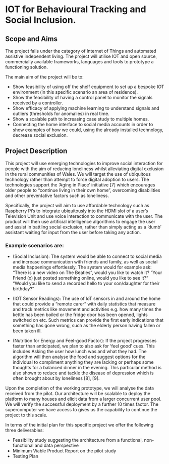 # IOT for Behavioural Tracking and Social Inclusion.

## Scope and Aims
The project falls under the category of Internet of Things and automated assistive independent living. The project will utilise IOT and open source, commercially available frameworks, languages
 and tools to prototype a functioning solution.
 
 The main aim of the project will be to:
  * Show feasibility of using off the shelf equipment to set up a bespoke IOT environment (in this specific scenario an area of residence).
  * Show the feasibility of having a control panel to monitor the signals received by a controller.
  * Show efficacy of applying machine learning to understand signals and outliers (thresholds for anomalies) in real time.
  * Show a scalable path to increasing case study to multiple homes. 
  * Connecting the home interface to social media accounts in order to show examples of how we could, using the already installed technology, decrease social exclusion. 
 
## Project Description
This project will use emerging technologies to improve social interaction for people with the aim of reducing loneliness whilst alleviating digital exclusion in the rural communities of Wales. We will target the use of ubiquitous technology rather than attempt to force digital adoption to users. The technologies support the ‘Aging in Place’ initiative [7] which encourages older people to “continue living in their own home”, overcoming disabilities and other preventative factors such as loneliness.

Specifically, the project will aim to use affordable technology such as Raspberry Pi’s to integrate ubiquitously into the HDMI slot of a user’s Television Unit and use voice interaction to communicate with the user. The product will then use artificial intelligence algorithms to engage the user and assist in battling social exclusion, rather than simply acting as a ‘dumb’ assistant waiting for input from the user before taking any action. 

### Example scenarios are: 
  * (Social Inclusion): The system would be able to connect to social media and increase communication with friends and family, as well as social media happenings effortlessly. The system would for example ask: “There is a new video on The Beatles”, would you like to watch it? “Your Friend (x) just posted something online, would you like to see it?” “Would you like to send a recorded hello to your son/daughter
 for their birthday?”
 
  * (IOT Sensor Readings): The use of IoT sensors in and around the home that could provide a “remote carer” with daily statistics that measure and track metrics like movement and activities e.g. how many times the kettle has been boiled or
 the fridge door has been opened, lights switched on etc. Such metrics can provide the first early indications that something has gone wrong, such as the elderly person having fallen or been taken ill.
 
  * (Nutrition for Energy and Feel-good Factor): If the project progresses faster than anticipated, we plan to also ask for ‘feel good’ cues. This includes Asking the user how lunch was and what they had. The algorithm will then analyse the food and suggest options for the individual to compliment anything they are lacking or perhaps some thoughts for a balanced dinner in the evening. This particular method is also shown to reduce and tackle the disease of depression which is often brought about by loneliness [8], [9]. 

  
Upon the completion of the working prototype, we will analyse the data received from the pilot. Our architecture will be scalable to deploy the platform to many houses and elicit data from a larger concurrent user pool. We will verify the successful deployment by a further 10 times factor. The supercomputer we have access to gives us the capability to continue the project to this scale. 

In terms of the initial plan for this specific project we offer the following three deliverables:
  * Feasibility study suggesting the architecture from a functional, non-functional and data perspective
  * Minimum Viable Product Report on the pilot study
  * Testing Plan
